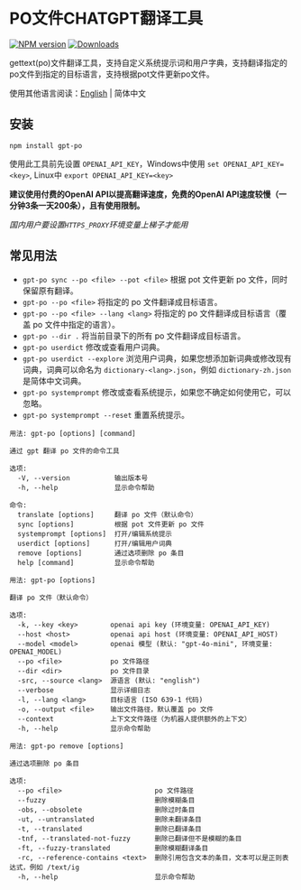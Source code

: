 # PO文件CHATGPT翻译工具

[![NPM version](https://img.shields.io/npm/v/gpt-po.svg)](https://npmjs.org/package/gpt-po)
[![Downloads](https://img.shields.io/npm/dm/gpt-po.svg)](https://npmjs.org/package/gpt-po)

gettext(po)文件翻译工具，支持自定义系统提示词和用户字典，支持翻译指定的po文件到指定的目标语言，支持根据pot文件更新po文件。

使用其他语言阅读：[English](./README.md) | 简体中文

## 安装

```
npm install gpt-po
```

使用此工具前先设置 `OPENAI_API_KEY`，Windows中使用 `set OPENAI_API_KEY=<key>`, Linux中 `export OPENAI_API_KEY=<key>`

**建议使用付费的OpenAI API以提高翻译速度，免费的OpenAI API速度较慢（一分钟3条一天200条），且有使用限制。**

*国内用户要设置`HTTPS_PROXY`环境变量上梯子才能用*

## 常见用法

- `gpt-po sync --po <file> --pot <file>` 根据 pot 文件更新 po 文件，同时保留原有翻译。
- `gpt-po --po <file>` 将指定的 po 文件翻译成目标语言。
- `gpt-po --po <file> --lang <lang>` 将指定的 po 文件翻译成目标语言（覆盖 po 文件中指定的语言）。
- `gpt-po --dir .` 将当前目录下的所有 po 文件翻译成目标语言。
- `gpt-po userdict` 修改或查看用户词典。
- `gpt-po userdict --explore` 浏览用户词典，如果您想添加新词典或修改现有词典，词典可以命名为 `dictionary-<lang>.json`，例如 `dictionary-zh.json` 是简体中文词典。
- `gpt-po systemprompt` 修改或查看系统提示，如果您不确定如何使用它，可以忽略。
- `gpt-po systemprompt --reset` 重置系统提示。

```
用法: gpt-po [options] [command]

通过 gpt 翻译 po 文件的命令工具

选项:
  -V, --version           输出版本号
  -h, --help              显示命令帮助

命令:
  translate [options]     翻译 po 文件（默认命令）
  sync [options]          根据 pot 文件更新 po 文件
  systemprompt [options]  打开/编辑系统提示
  userdict [options]      打开/编辑用户词典
  remove [options]        通过选项删除 po 条目
  help [command]          显示命令帮助
```

```
用法: gpt-po [options]

翻译 po 文件（默认命令）

选项:
  -k, --key <key>        openai api key (环境变量: OPENAI_API_KEY)
  --host <host>          openai api host (环境变量: OPENAI_API_HOST)
  --model <model>        openai 模型 (默认: "gpt-4o-mini", 环境变量: OPENAI_MODEL)
  --po <file>            po 文件路径
  --dir <dir>            po 文件目录
  -src, --source <lang>  源语言 (默认: "english")
  --verbose              显示详细日志
  -l, --lang <lang>      目标语言 (ISO 639-1 代码)
  -o, --output <file>    输出文件路径，默认覆盖 po 文件
  --context              上下文文件路径（为机器人提供额外的上下文）
  -h, --help             显示命令帮助
```

```
用法: gpt-po remove [options]

通过选项删除 po 条目

选项:
  --po <file>                       po 文件路径
  --fuzzy                           删除模糊条目
  -obs, --obsolete                  删除过时条目
  -ut, --untranslated               删除未翻译条目
  -t, --translated                  删除已翻译条目
  -tnf, --translated-not-fuzzy      删除已翻译但不是模糊的条目
  -ft, --fuzzy-translated           删除模糊翻译条目
  -rc, --reference-contains <text>  删除引用包含文本的条目，文本可以是正则表达式，例如 /text/ig
  -h, --help                        显示命令帮助
```

